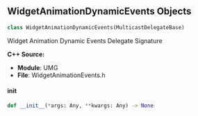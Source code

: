 ## WidgetAnimationDynamicEvents Objects

```python
class WidgetAnimationDynamicEvents(MulticastDelegateBase)
```

Widget Animation Dynamic Events  Delegate Signature

**C++ Source:**

- **Module**: UMG
- **File**: WidgetAnimationEvents.h

<a id="unreal.WidgetAnimationDynamicEvents.__init__"></a>

#### __init__

```python
def __init__(*args: Any, **kwargs: Any) -> None
```

<a id="unreal.WidgetAnimationResult"></a>